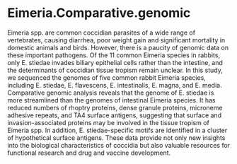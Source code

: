 # Eimeria.Comparative.genomic
Eimeria spp. are common coccidian parasites of a wide range of vertebrates, causing diarrhea, poor weight gain and significant mortality in domestic animals and birds. However, there is a paucity of genomic data on these important pathogens. Of the 11 common Eimeria species in rabbits, only E. stiedae invades biliary epithelial cells rather than the intestine, and the determinants of coccidian tissue tropism remain unclear. In this study, we sequenced the genomes of five common rabbit Eimeria species, including E. stiedae, E. flavescens, E. intestinalis, E. magna, and E. media. Comparative genomic analysis reveals that the genome of E. stiedae is more streamlined than the genomes of intestinal Eimeria species. It has reduced numbers of rhoptry proteins, dense granule proteins, microneme adhesive repeats, and TA4 surface antigens, suggesting that surface and invasion-associated proteins may be involved in the tissue tropism of Eimeria spp. In addition, E. stiedae-specific motifs are identified in a cluster of hypothetical surface antigens. These data provide not only new insights into the biological characteristics of coccidia but also valuable resources for functional research and drug and vaccine development.
